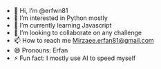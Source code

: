 - 👋 Hi, I’m @erfwn81
- 👀 I’m interested in Python mostly
- 🌱 I’m currently learning Javascript 
- 💞️ I’m looking to collaborate on any challenge 
- 📫 How to reach me Mirzaee.erfan81@gmail.com
- 😄 Pronouns: Erfan
- ⚡ Fun fact: I mostly use AI to speed myself

<!---
erfwn81/erfwn81 is a ✨ special ✨ repository because its `README.md` (this file) appears on your GitHub profile.
You can click the Preview link to take a look at your changes.
--->
